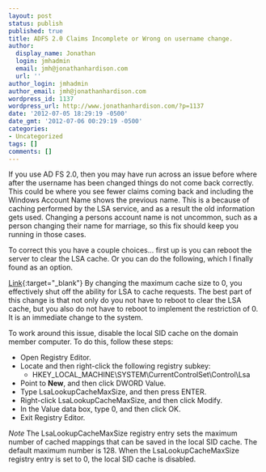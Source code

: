 ```yaml
---
layout: post
status: publish
published: true
title: ADFS 2.0 Claims Incomplete or Wrong on username change.
author:
  display_name: Jonathan
  login: jmhadmin
  email: jmh@jonathanhardison.com
  url: ''
author_login: jmhadmin
author_email: jmh@jonathanhardison.com
wordpress_id: 1137
wordpress_url: http://www.jonathanhardison.com/?p=1137
date: '2012-07-05 18:29:19 -0500'
date_gmt: '2012-07-06 00:29:19 -0500'
categories:
- Uncategorized
tags: []
comments: []
---
```

If you use AD FS 2.0, then you may have run across an issue before where after the username has been changed things do not come back correctly. This could be where you see fewer claims coming back and including the Windows Account Name shows the previous name. This is a because of caching performed by the LSA service, and as a result the old information gets used. Changing a persons account name is not uncommon, such as a person changing their name for marriage, so this fix should keep you running in those cases.


To correct this you have a couple choices... first up is you can reboot the server to clear the LSA cache. Or you can do the following, which I finally found as an option.

[Link](http://support.microsoft.com/default.aspx?scid=kb%3bEN-US%3b946358){:target="_blank"}
By changing the maximum cache size to 0, you effectively shut off the ability for LSA to cache requests. The best part of this change is that not only do you not have to reboot to clear the LSA cache, but you also do not have to reboot to implement the restriction of 0. It is an immediate change to the system.

To work around this issue, disable the local SID cache on the domain member computer. To do this, follow these steps:

  * Open Registry Editor.
  * Locate and then right-click the following registry subkey:
    * HKEY_LOCAL_MACHINE\SYSTEM\CurrentControlSet\Control\Lsa
  * Point to <strong>New</strong>, and then click DWORD Value.
  * Type LsaLookupCacheMaxSize, and then press ENTER.
  * Right-click LsaLookupCacheMaxSize, and then click Modify.
  * In the Value data box, type 0, and then click OK.
  * Exit Registry Editor.

*Note* The LsaLookupCacheMaxSize registry entry sets the maximum number of cached mappings that can be saved in the local SID cache. The default maximum number is 128. When the LsaLookupCacheMaxSize registry entry is set to 0, the local SID cache is disabled.

